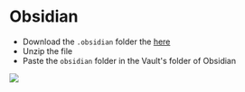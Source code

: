 # Obsidian

- Download the `.obsidian` folder the [here](https://github.com/ShivanshShukla01/Customizations/raw/main/Obsidian/.obsidian.zip)
- Unzip the file
- Paste the `obsidian` folder in the Vault's folder of Obsidian

![](https://i.imgur.com/O5iznru.png)
